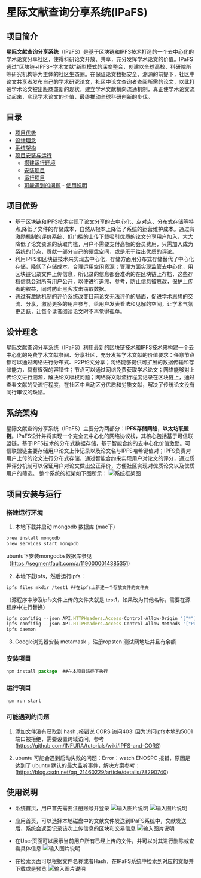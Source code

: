 #  星际文献查询分享系统(IPaFS)

## 项目简介

**星际文献查询分享系统**（IPaFS）是基于区块链和IPFS技术打造的一个去中心化的学术论文分享社区，使得科研论文开放、共享，充分发挥学术论文的价值。IPaFS通过“区块链+IPFS+学术文献”新型模式的深度整合，创建以全球高校、科研院所等研究机构等为主体的社区生态圈。在保证论文数据安全、溯源的前提下，社区中论文共享者发布自己的学术研究论文，社区中论文查询者查阅所需的论文，以此打破学术论文被出版商垄断的现状，建立学术文献横向流通机制，真正使学术论文流动起来，实现学术论文的价值，最终推动全球科研创新的步伐。

## 目录
  - [项目优势](#项目优势)
  - [设计理念](#设计理念)
  - [系统架构](#系统架构)
   - [项目安装与运行](#项目安装与运行)
     - [搭建运行环境](#搭建运行环境)
     - [安装项目](#安装项目)
     - [运行项目](#运行项目)
     - [可能遇到的问题](#可能遇到的问题)
    - [使用说明](#使用说明)
    
## 项目优势

 - 基于区块链和IPFS技术实现了论文分享的去中心化、点对点、分布式存储等特点,降低了文件的存储成本，自然从根本上降低了系统的运营维护成本。通过有激励机制的评价系统、低门槛的上传下载吸引优质的论文分享用户加入，大大降低了论文资源的获取门槛，用户不需要支付高额的会员费用，只需加入成为系统的节点，贡献一部分自己的硬盘空间，或是乐于给出优质的评论。
- 利用IPFS和区块链技术来实现去中心化，存储方面用分布式存储替代了中心化存储，降低了存储成本，合理运用空闲资源；管理方面实现监管去中心化，用区块链记录文件上传信息，所记录的信息都会准确的在区块链上存档，这些存档信息会对所有用户公开，以便进行追溯、参考，防止信息被篡改，保护上传者的权益，同时防止黑客攻击窃取数据。
 - 通过有激励机制的评价系统改变目前论文无法评价的局面，促进学术思想的交流、分享，激励更多的用户参与，给用户发表看法和见解的空间，让学术气氛更活跃，让每个读者阅读论文时不再觉得孤单。
## 设计理念

星际文献查询分享系统（IPaFS）利用最新的区块链技术和IPFS技术来构建一个去中心化的免费学术文献参阅、分享社区，充分发挥学术文献的价值要求：任意节点都可以通过网络进行分布式、P2P论文分享；网络能够提供可扩展的数据传输和存储能力，具有很强的容错性；节点可以通过网络免费获取学术论文；网络能够对上传论文进行溯源，解决论文版权问题；网络将文献流行程度记录在区块链上，通过查看文献的受流行程度，在社区中自动区分优质和劣质文献，解决了传统论文没有同行审议的缺陷。

## 系统架构
星际文献查询分享系统（IPaFS）主要分为两部分：**IPFS存储网络**，**以太坊联盟链**。IPaFS设计并将实现一个完全去中心化的网络协议栈，其核心包括基于可信联盟链，基于IPFS技术的分布式数据存储，基于智能合约的去中心化价值激励。可信联盟链主要存储用户论文上传记录以及论文名与IPFS哈希键值对；IPFS负责对用户上传的论文进行分布式存储，通过智能合约来实现用户对论文的评分，通过质押评分机制可以保证用户对论文做出公正评价，方便社区实现对优质论文以及优质用户的筛选。
整个系统的框架如下图所示：
![系统框架图](https://raw.githubusercontent.com/hong00271/my-img/master/2022/10/28/JBTc7jNr8flmjIzZ.png)


## 项目安装与运行
### 搭建运行环境
1. 本地下载并启动 mongodb 数据库 (mac下)
``` javascript
brew install mongodb
brew services start mongodb
```
ubuntu下安装mongodbs数据库参见（https://segmentfault.com/a/1190000014385351)

2. 本地下载ipfs，然后运行ipfs：
 ```javascript
 ipfs files mkdir /test1 ##在ipfs上新建一个存放文件的文件夹
 ```
 （源程序中涉及ipfs文件上传的文件夹就是 test1，如果改为其他名称，需要在源程序中进行替换）
 ```javascript
 ipfs confifig --json API.HTTPHeaders.Access-Control-Allow-Origin '["*"]'
ipfs confifig --json API.HTTPHeaders.Access-Control-Allow-Methods '["PUT", "GET", "POST"]' 
ipfs daemon 
```

3. Google浏览器安装 metamask ，注册ropsten 测试网地址并且有余额

### 安装项目
``` javascript
npm install package  ##在本项目路径下执行
```

### 运行项目
``` javascript
npm run start
```

### 可能遇到的问题

 1. 添加文件没有获取到 hash ,报错说 CORS 访问403: 因为访问ipfs本地的5001端口被拒绝，需要设置跨域访问，参考(https://github.com/INFURA/tutorials/wiki/IPFS-and-CORS)

2. ubuntu 可能会遇到启动失败的问题：Error：watch ENOSPC 报错，原因是达到了 ubuntu 默认的最大监听事件，解决方案参考：
(https://blog.csdn.net/qq_21460229/article/details/78290740)

## 使用说明

- 系统首页，用户首先需要注册账号并登录
![输入图片说明](https://raw.githubusercontent.com/hong00271/my-img/master/2022/10/30/swKY2LeZW7HAEKg8.png)
![输入图片说明](https://raw.githubusercontent.com/hong00271/my-img/master/2022/10/30/eJqhUr1xWWMIn8Bs.png)

- 应用首页，可以选择本地磁盘中的文献文件发送到IPaFS系统中，文献发送后，系统会返回记录该次上传信息的区块和交易信息
![输入图片说明](https://raw.githubusercontent.com/hong00271/my-img/master/2022/10/30/EYacarveBTjCe4Um.png)

-  在User页面可以展示当前用户所有已经上传的文件，并可以对其进行删除或查看具体信息
![输入图片说明](https://github.com/2960906660/my_image/blob/main/usr.png?raw=true)

-  在检索页面可以根据文件名称或者Hash，在IPaFS系统中检索到对应的文献并下载或是预览
![输入图片说明](https://github.com/2960906660/my_image/blob/main/topic.png?raw=true)
